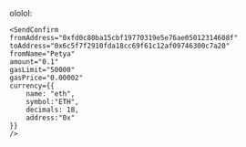 ololol: 

    <SendConfirm 
    fromAddress="0xfd0c80ba15cbf19770319e5e76ae05012314608f" 
    toAddress="0x6c5f7f2910fda18cc69f61c12af09746300c7a20" 
    fromName="Petya" 
    amount="0.1" 
    gasLimit="50000" 
    gasPrice="0.00002" 
    currency={{
        name: "eth", 
        symbol:"ETH", 
        decimals: 18, 
        address:"0x"
    }}
    />